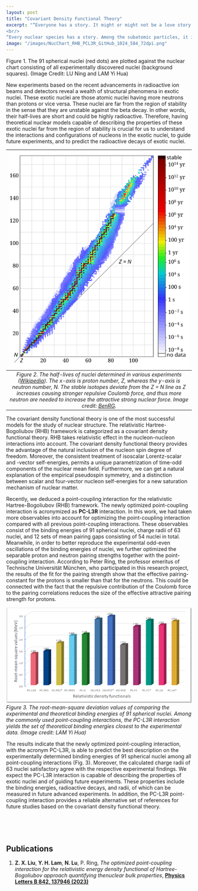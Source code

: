 ```yaml
---
layout: post
title: "Covariant Density Functional Theory"
excerpt: "“Everyone has a story. It might or might not be a love story. It could be a story of dreams, friendship, hope, survival or even death. And every story is worth telling. But more than that, it’s worth living.” Savi Sharma, <i>Everyone Has A Story</i>
<br/>
“Every nuclear species has a story. Among the subatomic particles, it is the in-medium NN interaction. It could be a story of many interactions, short lives, or decays. And every study of these phenomena is worth telling. But more than that, it's worth surfing.” Yi Hua Lam, <i>Day Dream</i>"
image: "/images/NucChart_RHB_PCL3R_GitHub_1024_584_72dpi.png"
---
```

Figure 1. The 91 spherical nuclei (red dots) are plotted against the nuclear chart consisting of all experimentally discovered nuclei (background squares). (Image Credit: LU Ning and LAM Yi Hua)


New experiments based on the recent advancements in radioactive ion beams and detectors reveal a wealth of structural phenomena in exotic nuclei. These exotic nuclei are those atomic nuclei having more neutrons than protons or vice versa. These nuclei are far from the region of stability in the sense that they are unstable against the beta decay. In other words, their half-lives are short and could be highly radioactive. Therefore, having theoretical nuclear models capable of describing the properties of these exotic nuclei far from the region of stability is crucial for us to understand the interactions and configurations of nucleons in the exotic nuclei, to guide future experiments, and to predict the radioactive decays of exotic nuclei.


<!--- How to put caption in MarkDown (md) -->
<!--- https://stackoverflow.com/questions/19331362/using-an-image-caption-in-markdown-jekyll -->

| ![](/images/Isotopes_and_half-life.png) | 
|:--:| 
| *Figure 2. The half-lives of nuclei determined in various experiments (<a href="https://en.wikipedia.org/wiki/Isotope">Wikipedia</a>). The <i>x</i>-axis is proton number, <i>Z</i>, whereas the <i>y</i>-axis is neutron number, <i>N</i>. The stable isotopes deviate from the <i>Z</i> = <i>N</i> line as <i>Z</i> increases causing stronger repulsive Coulomb force, and thus more neutron are needed to increase the attractive strong nuclear force. Image credit: <a href="https://en.wikipedia.org/wiki/User:BenRG">BenRG</a>.* |



The covariant density functional theory is one of the most successful models for the study of nuclear structure. The relativistic Hartree-Bogoliubov (RHB) framework is categorized as a covariant density functional theory. RHB takes relativistic effect in the nucleon-nucleon interactions into account. The covariant density functional theory provides the advantage of the natural inclusion of the nucleon spin degree of freedom. Moreover, the consistent treatment of isoscalar Lorentz-scalar and -vector self-energies, permits a unique parametrization of time-odd components of the nuclear mean field. Furthermore, we can get a natural explanation of the empirical pseudospin symmetry, and a distinction between scalar and four-vector nucleon self-energies for a new saturation mechanism of nuclear matter.



Recently, we deduced a point-coupling interaction for the relativistic Hartree-Bogoliubov (RHB) framework. The newly optimized point-coupling interaction is acronymized as <b>PC-L3R</b> interaction. In this work, we had taken more observables into account for optimizing the point-coupling interaction compared with all previous point-coupling interactions. These observables consist of the binding energies of 91 spherical nuclei, charge radii of 63 nuclei, and 12 sets of mean pairing gaps consisting of 54 nuclei in total. Meanwhile, in order to better reproduce the experimental odd-even oscillations of the binding energies of nuclei, we further optimized the separable proton and neutron pairing strengths together with the point-coupling interaction. According to Peter Ring, the professor emeritus of Technische Universität München,  who participated in this research project, the results of the fit for the pairing strength show that the effective pairing-constant for the protons is smaller than that for the neutrons. This could be connected with the fact that the repulsive contribution of the Coulomb force to the pairing correlations reduces the size of the effective attractive pairing strength for protons.



<!--- image: "/images/binarystarcataclysm.jpg" -->

<!--- YiHua 10 Oct 2021
How to add caption, align position, size the inserted figure in Markdown
https://towardsdev.com/3-ways-to-add-a-caption-to-an-image-using-markdown-f2ca30562be6
-->

<!--- YiHua 26 May 2023 -->
<!---<span class="image left"><img src="{{ "/images/RMS_Histogram.png.jpg" | absolute_url }}" alt="" /></span> -->
![](/images/RMS_Histogram.png)
*Figure 3. The root-mean-square deviation values of comparing the experimental and theoretical binding energies of 91 spherical nuclei. Among the commonly used point-coupling interactions, the PC-L3R interaction yields the set of theoretical binding energies closest to the experimental data. (Image credit: LAM Yi Hua)*



The results indicate that the newly optimized point-coupling interaction, with the acronym PC-L3R, is able to predict the best description on the experimentally determined binding energies of 91 spherical nuclei among all point-coupling interactions (Fig. 3). Moreover, the calculated charge radii of 63 nuclei satisfactory agree with the respective experimental findings. We expect the PC-L3R interaction is capable of describing the properties of exotic nuclei and of guiding future experiments. These properties include the binding energies, radioactive decays, and radii, of which can be measured in future advanced experiments. In addition, the PC-L3R point-coupling interaction provides a reliable alternative set of references for future studies based on the covariant density functional theory. 


<!--- YiHua 10 Oct 2021
<figure>
<img src="{{ "/images/Neutron-Star-X-Ray-Burst.jpg" | absolute_url }}" alt="Trulli" style="float:right;width:70%">
<figcaption align = "center"><b>Artistic view of BeppoSAX. Image from: <a href="https://sciencesprings.wordpress.com/2015/10/31/from-nasa-blueshift-back-to-school-with-grb-101/"> ScienceSprings </a> </b></figcaption>
</figure>
-->




<br/>
<br/>
<br/>

## Publications

1. **Z. X. Liu**, **Y. H. Lam**, **N. Lu**, P. Ring, *The optimized point-coupling interaction for the relativistic energy density functional of Hartree-Bogoliubov approach quantifying thenuclear bulk properties*, [**Physics Letters B 842, 137946 (2023)**](https://doi.org/10.1016/j.physletb.2023.137946) 
